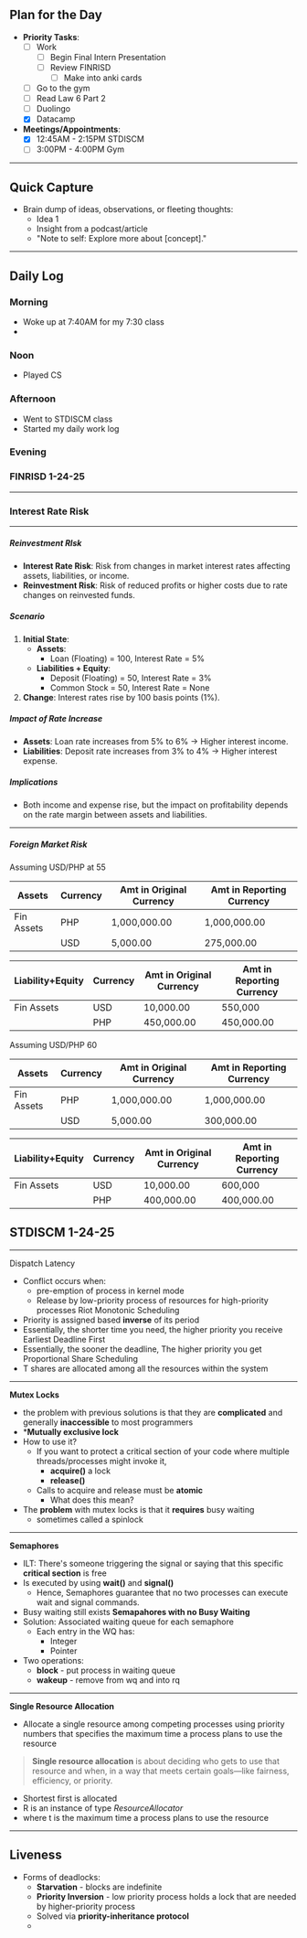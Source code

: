 ## **Plan for the Day**
- **Priority Tasks**:
  - [ ] Work
	  - [ ] Begin Final Intern Presentation
	  - [ ] Review FINRISD
		  - [ ] Make into anki cards
  - [ ] Go to the gym
  - [ ] Read Law 6 Part 2
  - [ ] Duolingo
  - [x] Datacamp
- **Meetings/Appointments**:
  - [x] 12:45AM - 2:15PM STDISCM
  - [ ] 3:00PM - 4:00PM Gym

---

## **Quick Capture**
- Brain dump of ideas, observations, or fleeting thoughts:
  - Idea 1
  - Insight from a podcast/article
  - "Note to self: Explore more about [concept]."

---
## **Daily Log**
### **Morning**
- Woke up at 7:40AM for my 7:30 class
- 
### **Noon**
- Played CS


### Afternoon
- Went to STDISCM class
- Started my daily work log

### Evening



### FINRISD 1-24-25
---

### Interest Rate Risk
---
##### Reinvestment RIsk
- **Interest Rate Risk**: Risk from changes in market interest rates affecting assets, liabilities, or income.
- **Reinvestment Risk**: Risk of reduced profits or higher costs due to rate changes on reinvested funds.

##### Scenario
1. **Initial State**:
   - **Assets**: 
     - Loan (Floating) = 100, Interest Rate = 5%
   - **Liabilities + Equity**: 
     - Deposit (Floating) = 50, Interest Rate = 3%
     - Common Stock = 50, Interest Rate = None
2. **Change**: Interest rates rise by 100 basis points (1%).

##### Impact of Rate Increase
- **Assets**: Loan rate increases from 5% to 6% → Higher interest income.
- **Liabilities**: Deposit rate increases from 3% to 4% → Higher interest expense.

##### Implications
- Both income and expense rise, but the impact on profitability depends on the rate margin between assets and liabilities.
---
##### Foreign Market Risk

Assuming USD/PHP at 55

| Assets     | Currency | Amt in Original Currency | Amt in Reporting Currency |
| ---------- | -------- | ------------------------ | ------------------------- |
| Fin Assets | PHP      | 1,000,000.00             | 1,000,000.00              |
|            | USD      | 5,000.00                 | 275,000.00                |

| Liability+Equity | Currency | Amt in Original Currency | Amt in Reporting Currency |
| ---------------- | -------- | ------------------------ | ------------------------- |
| Fin Assets       | USD      | 10,000.00                | 550,000                   |
|                  | PHP      | 450,000.00               | 450,000.00                |
Assuming USD/PHP 60

| Assets     | Currency | Amt in Original Currency | Amt in Reporting Currency |
| ---------- | -------- | ------------------------ | ------------------------- |
| Fin Assets | PHP      | 1,000,000.00             | 1,000,000.00              |
|            | USD      | 5,000.00                 | 300,000.00                |

| Liability+Equity | Currency | Amt in Original Currency | Amt in Reporting Currency |
| ---------------- | -------- | ------------------------ | ------------------------- |
| Fin Assets       | USD      | 10,000.00                | 600,000                   |
|                  | PHP      | 400,000.00               | 400,000.00                |

## STDISCM 1-24-25
---
Dispatch Latency 
- Conflict occurs when:
	- pre-emption of process in kernel mode
	- Release by low-priority process of resources for high-priority processes
Riot Monotonic Scheduling
- Priority is assigned based **inverse** of its period
- Essentially, the shorter time you need, the higher priority you receive
Earliest Deadline First
- Essentially, the sooner the deadline, The higher priority you get
Proportional Share Scheduling
- T shares are allocated among all the resources within the system
---
**Mutex Locks**
- the problem with previous solutions is that they are **complicated** and generally **inaccessible** to most programmers
- ***Mutually exclusive lock**
- How to use it?
	- If you want to protect a critical section of your code where multiple threads/processes might invoke it,
		- **acquire()** a lock
		- **release()**
	- Calls to acquire and release must be **atomic**
		- What does this mean?
- The **problem** with mutex locks is that it **requires** busy waiting
	- sometimes called a spinlock
---
**Semaphores**
- ILT: There's someone triggering the signal or saying that this specific **critical section** is free
- Is executed by using **wait()** and **signal()**
	- Hence, Semaphores guarantee that no two processes can execute wait and signal commands.
- Busy waiting still exists
**Semapahores with no Busy Waiting**
- Solution: Associated waiting queue for each semaphore
	- Each entry in the WQ has:
		- Integer
		- Pointer
- Two operations:
	- **block** - put process in waiting queue
	- **wakeup** - remove from wq and into rq

---
**Single Resource Allocation**
- Allocate a single resource among competing processes using priority numbers that specifies the maximum time a process plans to use the resource
> **Single resource allocation** is about deciding who gets to use that resource and when, in a way that meets certain goals—like fairness, efficiency, or priority.
 
- Shortest first is allocated
- R is an instance of type *ResourceAllocator*
- where t is the maximum time a process plans to use the resource
---

## Liveness
- Forms of deadlocks:
	- **Starvation** - blocks are indefinite
	- **Priority Inversion** - low priority process holds a lock that are needed by higher-priority process
	- Solved via **priority-inheritance protocol**
	- 